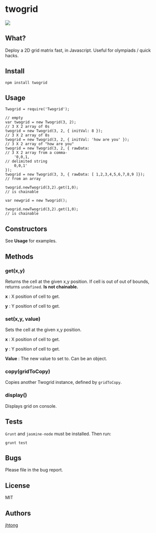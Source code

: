 # twogrid

<img src='https://www.codeship.io/projects/be485250-494f-0131-6348-2ec227d8ea8c/status' />

## What?

Deploy a 2D grid matrix fast, in Javascript.  Useful for olympiads / quick hacks.


## Install

	npm install twogrid

## Usage

	Twogrid = require('Twogrid');

	// empty
	var twogrid = new Twogrid(3, 2);										// 3 X 2 array of 0s
	twogrid = new Twogrid(3, 2, { initVal: 8 });							// 3 X 2 array of 8s
	twogrid = new Twogrid(3, 2, { initVal: 'how are you' });				// 3 X 2 array of "how are you"
	twogrid = new Twogrid(3, 2, { rawData: 									// 3 X 2 array from a comma-
		'0,0,1,																// delimited string
		0,0,1' 
	});
	twogrid = new Twogrid(3, 3, { rawData: [ 1,2,3,4,5,6,7,8,9 ]});			// from an array

	twogrid.newTwogrid(3,2).get(1,0);										// is chainable

	var newgrid = new Twogrid();

	twogrid.newTwogrid(3,2).get(1,0);										// is chainable


## Constructors

See **Usage** for examples.


## Methods

### get(x,y)

Returns the cell at the given x,y position.  If cell is out of out of bounds, returns `undefined`.  **Is not chainable.**

**x** : X position of cell to get.

**y** : Y position of cell to get.


### set(x,y, value)

Sets the cell at the given x,y position.

**x** : X position of cell to get.

**y** : Y position of cell to get.

**Value** : The new value to set to.  Can be an object.


### copy(gridToCopy)

Copies another Twogrid instance, defined by `gridToCopy`.


### display()

Displays grid on console.


## Tests

`Grunt` and `jasmine-node` must be installed.  Then run:

	grunt test


## Bugs 

Please file in the bug report.


## License

MIT

## Authors

<a href='http://blog.joeltong.org'>jhtong</a>
